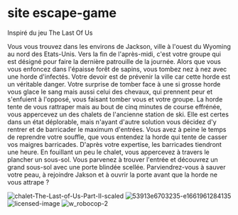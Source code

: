 # site escape-game

Inspiré du jeu The Last Of Us

Vous vous trouvez dans les environs de Jackson, ville à l'ouest du Wyoming au nord des Etats-Unis.
Vers la fin de l'après-midi, c'est votre groupe qui est désigné pour faire la dernière patrouille de la
journée. Alors que vous vous enfoncez dans l'épaisse forêt de sapins, vous tombez nez à nez avec une
horde d'infectés. Votre devoir est de prévenir la ville car cette horde est un véritable danger. Votre
surprise de tomber face à une si grosse horde vous glace le sang mais aussi celui des chevaux, qui
prennent peur et s'enfuient à l'opposé, vous faisant tomber vous et votre groupe. La horde tente de vous
rattraper mais au bout de cinq minutes de course effrénée, vous appercevez un des chalets de l'ancienne
station de ski. Elle est certes dans un état déplorable, mais n'ayant d'autre solution vous décidez d'y
rentrer et de barricader le maximum d'entrées. Vous avez à peine le temps de reprendre votre souffle,
que vous entendez la horde qui tente de casser vos maigres barricades. D'après votre expertise, les
barricades tiendront une heure. En fouillant un peu le chalet, vous appercevez à travers le plancher un
sous-sol. Vous parvenez à trouver l'entrée et découvrez un grand sous-sol avec une porte blindée
scellée. Parviendrez-vous à sauver votre peau, à rejoindre Jakson et à ouvrir la porte avant que la horde
ne vous attrape ?


![chalet-The-Last-of-Us-Part-II-scaled](https://user-images.githubusercontent.com/77785313/196005844-9901a4d0-998a-4d59-8c0c-4b139a49f474.jpg)
![53913e6703235-e1661961284135](https://user-images.githubusercontent.com/77785313/196005858-62014332-f5b9-407d-a5f7-8a420612b27b.jpg)
![licensed-image](https://user-images.githubusercontent.com/77785313/196005868-fafe097b-362a-4e5c-a3ee-04c62a2ac7fe.jpeg)
![w_robocop-2](https://user-images.githubusercontent.com/77785313/196005869-3730048d-5385-47fe-9f3c-8b2bbd22c99e.jpg)

